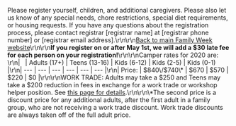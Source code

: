Please register yourself, children, and additional caregivers. Please also let us know of any special needs, chore restrictions, special diet requirements, or housing requests. If you have any questions about the registration process, please contact registrar [registrar name] at [registrar phone number] or [registrar email address].\r\n\r\n[Back to main Family Week website](http:\/\/www.bacds.org\/familyweek\/)\r\n\r\n**If you register on or after May 1st, we will add a $30 late fee for each person on your registration!**\r\n\r\nCamper rates for 2020 are: \r\n| &nbsp; | Adults (17+) | Teens (13-16) | Kids (6-12) | Kids (2-5) | Kids (0-1) |\r\n| --- | --- | --- | --- | --- | --- |\r\n| Price: | $840\/$740\\* | $670 | $570 | $220 | $0 |\r\n\r\nWORK TRADE: Adults may take a $250 and Teens may take a $200 reduction in fees in exchange for a work trade or workshop helper position. See [this page for details](http:\/\/www.bacds.org\/familyweek\/registration-notes\/).\r\n\r\n\\*The second price is a discount price for any additional adults, after the first adult in a family group, who are not receiving a work trade discount. Work trade discounts are always taken off of the full adult price.